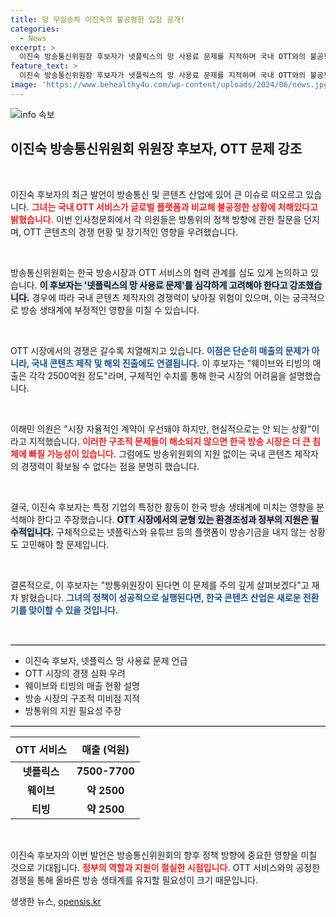 ```yaml
---
title: 망 무임승차 이진숙의 불공평한 입장 공개!
categories:
  - News
excerpt: >
  이진숙 방송통신위원장 후보자가 넷플릭스의 망 사용료 문제를 지적하며 국내 OTT와의 불공평한 상황을 강조했습니다. 그는 이를 해결하기 위해 방통위의 역할이 중요하다고 밝혔습니다. 클릭하면 더 자세한 내용 확인 가능!
feature_text: >
  이진숙 방송통신위원장 후보자가 넷플릭스의 망 사용료 문제를 지적하며 국내 OTT와의 불공평한 상황을 강조했습니다. 그는 이를 해결하기 위해 방통위의 역할이 중요하다고 밝혔습니다. 클릭하면 더 자세한 내용 확인 가능!
image: 'https://www.behealthy4u.com/wp-content/uploads/2024/06/news.jpg'
---
```


<p><img src="https://www.behealthy4u.com/wp-content/uploads/2024/06/news.jpg" alt="info 속보" /></p>

<h2 data-ke-size="size26">이진숙 방송통신위원회 위원장 후보자, OTT 문제 강조</h2>

<p data-ke-size="size16">&nbsp;</p>

<p>이진숙 후보자의 최근 발언이 방송통신 및 콘텐츠 산업에 있어 큰 이슈로 떠오르고 있습니다. <b><span style="color: #ee2323;">그녀는 국내 OTT 서비스가 글로벌 플랫폼과 비교해 불공정한 상황에 처해있다고 밝혔습니다.</span></b> 이번 인사청문회에서 각 의원들은 방통위의 정책 방향에 관한 질문을 던지며, OTT 콘텐츠의 경쟁 현황 및 장기적인 영향을 우려했습니다. </p>

<p data-ke-size="size16">&nbsp;</p>

<p>방송통신위원회는 한국 방송시장과 OTT 서비스의 협력 관계를 심도 있게 논의하고 있습니다. <b><span style="background-color: #21538527;">이 후보자는 '넷플릭스의 망 사용료 문제'를 심각하게 고려해야 한다고 강조했습니다.</span></b> 경우에 따라 국내 콘텐츠 제작자의 경쟁력이 낮아질 위험이 있으며, 이는 궁극적으로 방송 생태계에 부정적인 영향을 미칠 수 있습니다. </p>

<p data-ke-size="size16">&nbsp;</p>

<p>OTT 시장에서의 경쟁은 갈수록 치열해지고 있습니다. <b><span style="color: #1a5490;">이점은 단순히 매출의 문제가 아니라, 국내 콘텐츠 제작 및 해외 진출에도 연결됩니다.</span></b> 이 후보자는 "웨이브와 티빙의 매출은 각각 2500억원 정도"라며, 구체적인 수치를 통해 한국 시장의 어려움을 설명했습니다. </p>

<p data-ke-size="size16">&nbsp;</p>

<p>이해민 의원은 "시장 자율적인 계약이 우선돼야 하지만, 현실적으로는 안 되는 상황"이라고 지적했습니다. <b><span style="color: #ee2323;">이러한 구조적 문제들이 해소되지 않으면 한국 방송 시장은 더 큰 침체에 빠질 가능성이 있습니다.</span></b> 그럼에도 방송위원회의 지원 없이는 국내 콘텐츠 제작자의 경쟁력이 확보될 수 없다는 점을 분명히 했습니다.</p>

<p data-ke-size="size16">&nbsp;</p>

<p>결국, 이진숙 후보자는 특정 기업의 특정한 활동이 한국 방송 생태계에 미치는 영향을 분석해야 한다고 주장했습니다. <b><span style="background-color: #21538527;">OTT 시장에서의 균형 있는 환경조성과 정부의 지원은 필수적입니다.</span></b> 구체적으로는 넷플릭스와 유튜브 등의 플랫폼이 방송기금을 내지 않는 상황도 고민해야 할 문제입니다. </p>

<p data-ke-size="size16">&nbsp;</p>

<p>결론적으로, 이 후보자는 "방통위원장이 된다면 이 문제를 주의 깊게 살펴보겠다"고 재차 밝혔습니다. <b><span style="color: #1a5490;">그녀의 정책이 성공적으로 실행된다면, 한국 콘텐츠 산업은 새로운 전환기를 맞이할 수 있을 것입니다.</span></b> </p>

<p data-ke-size="size16">&nbsp;</p>

<hr style="border: 0; border-top: 1px solid #ccc;" />

<ul>
    <li>이진숙 후보자, 넷플릭스 망 사용료 문제 언급</li>
    <li>OTT 시장의 경쟁 심화 우려</li>
    <li>웨이브와 티빙의 매출 현황 설명</li>
    <li>방송 시장의 구조적 미비점 지적</li>
    <li>방통위의 지원 필요성 주장</li>
</ul>

<hr style="border: 0; border-top: 1px solid #ccc;" />

<table>
    <thead>
        <tr>
            <th style="text-align: center; height: 40px;">OTT 서비스</th>
            <th style="text-align: center; height: 40px;">매출 (억원)</th>
        </tr>
    </thead>
    <tbody>
        <tr>
            <td style="text-align: center; height: 17px;"><b>넷플릭스</b></td>
            <td style="text-align: center; height: 17px;"><b>7500-7700</b></td>
        </tr>
        <tr>
            <td style="text-align: center; height: 17px;"><b>웨이브</b></td>
            <td style="text-align: center; height: 17px;"><b>약 2500</b></td>
        </tr>
        <tr>
            <td style="text-align: center; height: 17px;"><b>티빙</b></td>
            <td style="text-align: center; height: 17px;"><b>약 2500</b></td>
        </tr>
    </tbody>
</table> 

<p data-ke-size="size16">&nbsp;</p>

<p>이진숙 후보자의 이번 발언은 방송통신위원회의 향후 정책 방향에 중요한 영향을 미칠 것으로 기대됩니다. <b><span style="color: #ee2323;">정부의 역할과 지원이 절실한 시점입니다.</span></b> OTT 서비스와의 공정한 경쟁을 통해 올바른 방송 생태계를 유지할 필요성이 크기 때문입니다.</p>
생생한 뉴스, <a href="https://opensis.kr" rel="dofollow">opensis.kr</a>


